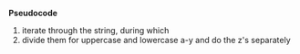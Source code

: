 **Pseudocode**

1. iterate through the string, during which
2. divide them for uppercase and lowercase a-y and do the z's separately
